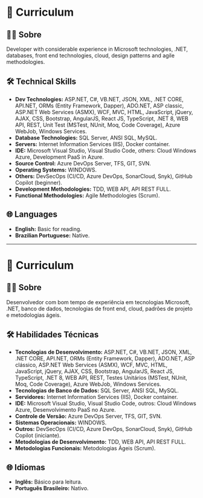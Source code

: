 # 💼 Curriculum  

## 👨‍💻 Sobre

Developer with considerable experience in Microsoft technologies, .NET, databases, front end technologies, cloud, design patterns and agile methodologies.

## 🛠️ Technical Skills

- **Dev Technologies:** ASP.NET, C#, VB.NET, JSON, XML, .NET CORE, API.NET, ORMs (Entity Framework, Dapper), ADO.NET, ASP classic, ASP.NET Web Services (ASMX), WCF, MVC, HTML, JavaScript, jQuery, AJAX, CSS, Bootstrap, AngularJS, React JS, TypeScript, .NET 8, WEB API, REST, Unit Test (MSTest, NUnit, Moq, Code Coverage), Azure WebJob, Windows Services.
- **Database Technologies:** SQL Server, ANSI SQL, MySQL.
- **Servers:** Internet Information Services (IIS), Docker container.
- **IDE:** Microsoft Visual Studio, Visual Studio Code, others: Cloud Windows Azure, Development PaaS in Azure.
- **Source Control:** Azure DevOps Server, TFS, GIT, SVN.
- **Operating Systems:** WINDOWS.
- **Others:** DevSecOps (CI/CD, Azure DevOps, SonarCloud, Snyk), GitHub Copilot (beginner).
- **Development Methodologies:** TDD, WEB API, API REST FULL.
- **Functional Methodologies:** Agile Methodologies (Scrum).

## 🌐 Languages

- **English:** Basic for reading.
- **Brazilian Portuguese:** Native.

---
# 💼 Curriculum 

## 👨‍💻 Sobre

Desenvolvedor com bom tempo de experiência em tecnologias Microsoft, .NET, banco de dados, tecnologias de front end, cloud, padrões de projeto e metodologias ágeis.

## 🛠️ Habilidades Técnicas

- **Tecnologias de Desenvolvimento:** ASP.NET, C#, VB.NET, JSON, XML, .NET CORE, API.NET, ORMs (Entity Framework, Dapper), ADO.NET, ASP clássico, ASP.NET Web Services (ASMX), WCF, MVC, HTML, JavaScript, jQuery, AJAX, CSS, Bootstrap, AngularJS, React JS, TypeScript, .NET 8, WEB API, REST, Testes Unitários (MSTest, NUnit, Moq, Code Coverage), Azure WebJob, Windows Services.
- **Tecnologias de Banco de Dados:** SQL Server, ANSI SQL, MySQL.
- **Servidores:** Internet Information Services (IIS), Docker container.
- **IDE:** Microsoft Visual Studio, Visual Studio Code, outros: Cloud Windows Azure, Desenvolvimento PaaS no Azure.
- **Controle de Versão:** Azure DevOps Server, TFS, GIT, SVN.
- **Sistemas Operacionais:** WINDOWS.
- **Outros:** DevSecOps (CI/CD, Azure DevOps, SonarCloud, Snyk), GitHub Copilot (iniciante).
- **Metodologias de Desenvolvimento:** TDD, WEB API, API REST FULL.
- **Metodologias Funcionais:** Metodologias Ágeis (Scrum).

## 🌐 Idiomas

- **Inglês:** Básico para leitura.
- **Português Brasileiro:** Nativo.
